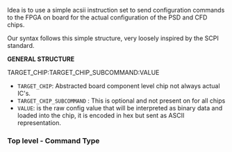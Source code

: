 Idea is to use a simple acsii instruction set to send configuration commands to the FPGA on board for the actual configuration of the PSD and CFD chips.


Our syntax follows this simple structure, very loosely inspired by the SCPI standard. 


**GENERAL STRUCTURE**

TARGET_CHIP:TARGET_CHIP_SUBCOMMAND:VALUE

- `TARGET_CHIP`: Abstracted board component level chip not always actual IC's.
- `TARGET_CHIP_SUBCOMMAND` : This is optional and not present on for all chips
- `VALUE`: is the raw config value that will be interpreted as binary data and loaded into the chip, it is encoded in hex but sent as ASCII representation.  

### Top level - Command Type


